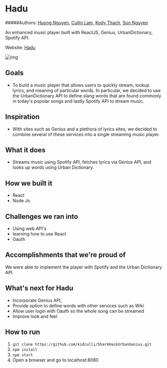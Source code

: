 # Hadu 

#####Authors: [Huong Nguyen](https://github.com/huongng), [Cullin Lam](https://github.com/kidculli), [Kody Thach](https://github.com/kodycode), [Son Nguyen](https://github.com/sunmaximus)

An enhanced music player built with ReactJS, Genius, UrbanDictionary, Spotify API.

Website: [Hadu](https://hadu.herokuapp.com/)

![img](http://challengepost-s3-challengepost.netdna-ssl.com/photos/production/software_photos/000/417/561/datas/gallery.jpg)


## Goals
- To build a music player that allows users to quickly stream, lookup lyrics, and meaning of particular words. In particular, we decided to use the UrbanDictionary API to define slang words that are found commonly in today's popular songs and lastly Spotify API to stream music.

## Inspiration
- With sites such as Genius and a plethora of lyrics sites, we decided to combine several of these services into a single streaming music player. 

## What it does
- Streams music using Spotify API, fetches lyrics via Genius API, and looks up words using Urban Dictionary. 

## How we built it
  * React
  * Node Js 

## Challenges we ran into
  * Using web API's 
  * learning how to use React 
  * Oauth 

## Accomplishments that we're proud of
We were able to implement the player with Spotify and the Urban Dictionary API. 

## What's next for Hadu
* Incorporate Genius API, 
* Provide option to define words with other services such as Wiki
* Allow user login with Oauth so the whole song can be streamed
* Improve look and feel 

## How to run 

1. ```git clone https://github.com/kidculli/SharkHackUrbanGenius.git```
2. ```npm install ```
3. ```npm start ```
4. Open a browser and go to localhost:8080

